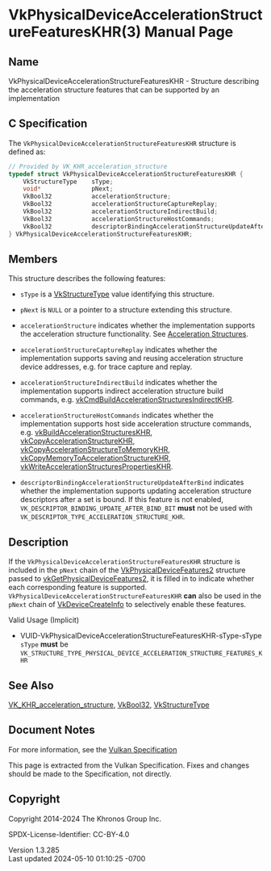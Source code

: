 # VkPhysicalDeviceAccelerationStructureFeaturesKHR(3) Manual Page

## Name

VkPhysicalDeviceAccelerationStructureFeaturesKHR - Structure describing
the acceleration structure features that can be supported by an
implementation



## <a href="#_c_specification" class="anchor"></a>C Specification

The `VkPhysicalDeviceAccelerationStructureFeaturesKHR` structure is
defined as:

``` c
// Provided by VK_KHR_acceleration_structure
typedef struct VkPhysicalDeviceAccelerationStructureFeaturesKHR {
    VkStructureType    sType;
    void*              pNext;
    VkBool32           accelerationStructure;
    VkBool32           accelerationStructureCaptureReplay;
    VkBool32           accelerationStructureIndirectBuild;
    VkBool32           accelerationStructureHostCommands;
    VkBool32           descriptorBindingAccelerationStructureUpdateAfterBind;
} VkPhysicalDeviceAccelerationStructureFeaturesKHR;
```

## <a href="#_members" class="anchor"></a>Members

This structure describes the following features:

- `sType` is a [VkStructureType](https://registry.khronos.org/vulkan/specs/1.3-extensions/man/html/VkStructureType.html) value identifying
  this structure.

- `pNext` is `NULL` or a pointer to a structure extending this
  structure.

- <span id="features-accelerationStructure"></span>
  `accelerationStructure` indicates whether the implementation supports
  the acceleration structure functionality. See <a
  href="https://registry.khronos.org/vulkan/specs/1.3-extensions/html/vkspec.html#acceleration-structure"
  target="_blank" rel="noopener">Acceleration Structures</a>.

- <span id="features-accelerationStructureCaptureReplay"></span>
  `accelerationStructureCaptureReplay` indicates whether the
  implementation supports saving and reusing acceleration structure
  device addresses, e.g. for trace capture and replay.

- <span id="features-accelerationStructureIndirectBuild"></span>
  `accelerationStructureIndirectBuild` indicates whether the
  implementation supports indirect acceleration structure build
  commands, e.g.
  [vkCmdBuildAccelerationStructuresIndirectKHR](https://registry.khronos.org/vulkan/specs/1.3-extensions/man/html/vkCmdBuildAccelerationStructuresIndirectKHR.html).

- <span id="features-accelerationStructureHostCommands"></span>
  `accelerationStructureHostCommands` indicates whether the
  implementation supports host side acceleration structure commands,
  e.g.
  [vkBuildAccelerationStructuresKHR](https://registry.khronos.org/vulkan/specs/1.3-extensions/man/html/vkBuildAccelerationStructuresKHR.html),
  [vkCopyAccelerationStructureKHR](https://registry.khronos.org/vulkan/specs/1.3-extensions/man/html/vkCopyAccelerationStructureKHR.html),
  [vkCopyAccelerationStructureToMemoryKHR](https://registry.khronos.org/vulkan/specs/1.3-extensions/man/html/vkCopyAccelerationStructureToMemoryKHR.html),
  [vkCopyMemoryToAccelerationStructureKHR](https://registry.khronos.org/vulkan/specs/1.3-extensions/man/html/vkCopyMemoryToAccelerationStructureKHR.html),
  [vkWriteAccelerationStructuresPropertiesKHR](https://registry.khronos.org/vulkan/specs/1.3-extensions/man/html/vkWriteAccelerationStructuresPropertiesKHR.html).

- <span id="features-descriptorBindingAccelerationStructureUpdateAfterBind"></span>
  `descriptorBindingAccelerationStructureUpdateAfterBind` indicates
  whether the implementation supports updating acceleration structure
  descriptors after a set is bound. If this feature is not enabled,
  `VK_DESCRIPTOR_BINDING_UPDATE_AFTER_BIND_BIT` **must** not be used
  with `VK_DESCRIPTOR_TYPE_ACCELERATION_STRUCTURE_KHR`.

## <a href="#_description" class="anchor"></a>Description

If the `VkPhysicalDeviceAccelerationStructureFeaturesKHR` structure is
included in the `pNext` chain of the
[VkPhysicalDeviceFeatures2](https://registry.khronos.org/vulkan/specs/1.3-extensions/man/html/VkPhysicalDeviceFeatures2.html) structure
passed to
[vkGetPhysicalDeviceFeatures2](https://registry.khronos.org/vulkan/specs/1.3-extensions/man/html/vkGetPhysicalDeviceFeatures2.html), it is
filled in to indicate whether each corresponding feature is supported.
`VkPhysicalDeviceAccelerationStructureFeaturesKHR` **can** also be used
in the `pNext` chain of [VkDeviceCreateInfo](https://registry.khronos.org/vulkan/specs/1.3-extensions/man/html/VkDeviceCreateInfo.html) to
selectively enable these features.

Valid Usage (Implicit)

- <a
  href="#VUID-VkPhysicalDeviceAccelerationStructureFeaturesKHR-sType-sType"
  id="VUID-VkPhysicalDeviceAccelerationStructureFeaturesKHR-sType-sType"></a>
  VUID-VkPhysicalDeviceAccelerationStructureFeaturesKHR-sType-sType  
  `sType` **must** be
  `VK_STRUCTURE_TYPE_PHYSICAL_DEVICE_ACCELERATION_STRUCTURE_FEATURES_KHR`

## <a href="#_see_also" class="anchor"></a>See Also

[VK_KHR_acceleration_structure](https://registry.khronos.org/vulkan/specs/1.3-extensions/man/html/VK_KHR_acceleration_structure.html),
[VkBool32](https://registry.khronos.org/vulkan/specs/1.3-extensions/man/html/VkBool32.html), [VkStructureType](https://registry.khronos.org/vulkan/specs/1.3-extensions/man/html/VkStructureType.html)

## <a href="#_document_notes" class="anchor"></a>Document Notes

For more information, see the <a
href="https://registry.khronos.org/vulkan/specs/1.3-extensions/html/vkspec.html#VkPhysicalDeviceAccelerationStructureFeaturesKHR"
target="_blank" rel="noopener">Vulkan Specification</a>

This page is extracted from the Vulkan Specification. Fixes and changes
should be made to the Specification, not directly.

## <a href="#_copyright" class="anchor"></a>Copyright

Copyright 2014-2024 The Khronos Group Inc.

SPDX-License-Identifier: CC-BY-4.0

Version 1.3.285  
Last updated 2024-05-10 01:10:25 -0700
